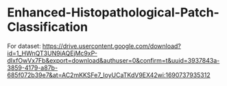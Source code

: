 # Enhanced-Histopathological-Patch-Classification


For dataset:
https://drive.usercontent.google.com/download?id=1_HWnQT3UN9iAQEjMc9xP-dIxfOwVx7Fb&export=download&authuser=0&confirm=t&uuid=3937843a-3859-4179-a87b-685f072b39e7&at=AC2mKKSFe7_IoyUCaTKdV9EX42wi:1690737935312
